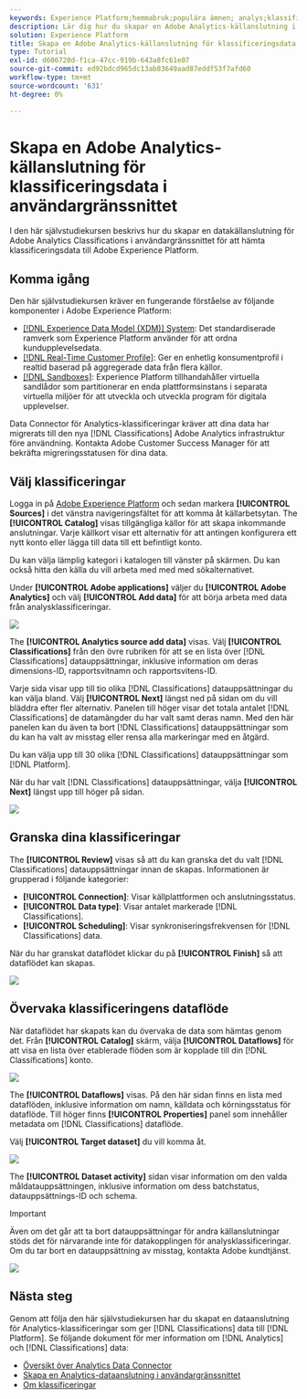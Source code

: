 ```yaml
---
keywords: Experience Platform;hemmabruk;populära ämnen; analys;klassificeringar
description: Lär dig hur du skapar en Adobe Analytics-källanslutning i användargränssnittet för att överföra klassificeringsdata till Adobe Experience Platform.
solution: Experience Platform
title: Skapa en Adobe Analytics-källanslutning för klassificeringsdata i användargränssnittet
type: Tutorial
exl-id: d606720d-f1ca-47cc-919b-643a8fc61e07
source-git-commit: ed92bdcd965dc13ab83649aad87eddf53f7afd60
workflow-type: tm+mt
source-wordcount: '631'
ht-degree: 0%

---
```


# Skapa en Adobe Analytics-källanslutning för klassificeringsdata i användargränssnittet

I den här självstudiekursen beskrivs hur du skapar en datakällanslutning för Adobe Analytics Classifications i användargränssnittet för att hämta klassificeringsdata till Adobe Experience Platform.

## Komma igång

Den här självstudiekursen kräver en fungerande förståelse av följande komponenter i Adobe Experience Platform:

* [[!DNL Experience Data Model (XDM)] System](../../../../../xdm/home.md): Det standardiserade ramverk som Experience Platform använder för att ordna kundupplevelsedata.
* [[!DNL Real-Time Customer Profile]](../../../../../profile/home.md): Ger en enhetlig konsumentprofil i realtid baserad på aggregerade data från flera källor.
* [[!DNL Sandboxes]](../../../../../sandboxes/home.md): Experience Platform tillhandahåller virtuella sandlådor som partitionerar en enda plattformsinstans i separata virtuella miljöer för att utveckla och utveckla program för digitala upplevelser.

Data Connector för Analytics-klassificeringar kräver att dina data har migrerats till den nya [!DNL Classifications] Adobe Analytics infrastruktur före användning. Kontakta Adobe Customer Success Manager för att bekräfta migreringsstatusen för dina data.

## Välj klassificeringar

Logga in på [Adobe Experience Platform](https://platform.adobe.com) och sedan markera **[!UICONTROL Sources]** i det vänstra navigeringsfältet för att komma åt källarbetsytan. The **[!UICONTROL Catalog]** visas tillgängliga källor för att skapa inkommande anslutningar. Varje källkort visar ett alternativ för att antingen konfigurera ett nytt konto eller lägga till data till ett befintligt konto.

Du kan välja lämplig kategori i katalogen till vänster på skärmen. Du kan också hitta den källa du vill arbeta med med med sökalternativet.

Under **[!UICONTROL Adobe applications]** väljer du **[!UICONTROL Adobe Analytics]** och välj **[!UICONTROL Add data]** för att börja arbeta med data från analysklassificeringar.

![](../../../../images/tutorials/create/classifications/catalog.png)

The **[!UICONTROL Analytics source add data]** visas. Välj **[!UICONTROL Classifications]** från den övre rubriken för att se en lista över [!DNL Classifications] datauppsättningar, inklusive information om deras dimensions-ID, rapportsvitnamn och rapportsvitens-ID.

Varje sida visar upp till tio olika [!DNL Classifications] datauppsättningar du kan välja bland. Välj **[!UICONTROL Next]** längst ned på sidan om du vill bläddra efter fler alternativ. Panelen till höger visar det totala antalet [!DNL Classifications] de datamängder du har valt samt deras namn. Med den här panelen kan du även ta bort [!DNL Classifications] datauppsättningar som du kan ha valt av misstag eller rensa alla markeringar med en åtgärd.

Du kan välja upp till 30 olika [!DNL Classifications] datauppsättningar som [!DNL Platform].

När du har valt [!DNL Classifications] datauppsättningar, välja **[!UICONTROL Next]** längst upp till höger på sidan.

![](../../../../images/tutorials/create/classifications/add-data.png)

## Granska dina klassificeringar

The **[!UICONTROL Review]** visas så att du kan granska det du valt [!DNL Classifications] datauppsättningar innan de skapas. Informationen är grupperad i följande kategorier:

* **[!UICONTROL Connection]**: Visar källplattformen och anslutningsstatus.
* **[!UICONTROL Data type]**: Visar antalet markerade [!DNL Classifications].
* **[!UICONTROL Scheduling]**: Visar synkroniseringsfrekvensen för [!DNL Classifications] data.

När du har granskat dataflödet klickar du på **[!UICONTROL Finish]** så att dataflödet kan skapas.

![](../../../../images/tutorials/create/classifications/review.png)

## Övervaka klassificeringens dataflöde

När dataflödet har skapats kan du övervaka de data som hämtas genom det. Från **[!UICONTROL Catalog]** skärm, välja **[!UICONTROL Dataflows]** för att visa en lista över etablerade flöden som är kopplade till din [!DNL Classifications] konto.

![](../../../../images/tutorials/create/classifications/dataflows.png)

The **[!UICONTROL Dataflows]** visas. På den här sidan finns en lista med dataflöden, inklusive information om namn, källdata och körningsstatus för dataflöde. Till höger finns **[!UICONTROL Properties]** panel som innehåller metadata om [!DNL Classifications] dataflöde.

Välj **[!UICONTROL Target dataset]** du vill komma åt.

![](../../../../images/tutorials/create/classifications/list-of-dataflows.png)

The **[!UICONTROL Dataset activity]** sidan visar information om den valda måldatauppsättningen, inklusive information om dess batchstatus, datauppsättnings-ID och schema.

>[!IMPORTANT]
>
>Även om det går att ta bort datauppsättningar för andra källanslutningar stöds det för närvarande inte för datakopplingen för analysklassificeringar. Om du tar bort en datauppsättning av misstag, kontakta Adobe kundtjänst.

![](../../../../images/tutorials/create/classifications/dataset.png)


## Nästa steg

Genom att följa den här självstudiekursen har du skapat en dataanslutning för Analytics-klassificeringar som ger [!DNL Classifications] data till [!DNL Platform]. Se följande dokument för mer information om [!DNL Analytics] och [!DNL Classifications] data:

* [Översikt över Analytics Data Connector](../../../../connectors/adobe-applications/analytics.md)
* [Skapa en Analytics-dataanslutning i användargränssnittet](./analytics.md)
* [Om klassificeringar](https://experienceleague.adobe.com/docs/analytics/components/classifications/c-classifications.html)
